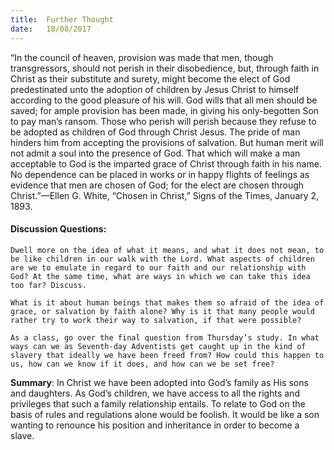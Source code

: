 ```yaml
---
title:  Further Thought
date:   18/08/2017
---
```


“In the council of heaven, provision was made that men, though transgressors, should not perish in their disobedience, but, through faith in Christ as their substitute and surety, might become the elect of God predestinated unto the adoption of children by Jesus Christ to himself according to the good pleasure of his will. God wills that all men should be saved; for ample provision has been made, in giving his only-begotten Son to pay man’s ransom. Those who perish will perish because they refuse to be adopted as children of God through Christ Jesus. The pride of man hinders him from accepting the provisions of salvation. But human merit will not admit a soul into the presence of God. That which will make a man acceptable to God is the imparted grace of Christ through faith in his name. No dependence can be placed in works or in happy flights of feelings as evidence that men are chosen of God; for the elect are chosen through Christ.”—Ellen G. White, “Chosen in Christ,” Signs of the Times, January 2, 1893.

#### Discussion Questions:

`Dwell more on the idea of what it means, and what it does not mean, to be like children in our walk with the Lord. What aspects of children are we to emulate in regard to our faith and our relationship with God? At the same time, what are ways in which we can take this idea too far? Discuss.`

`What is it about human beings that makes them so afraid of the idea of grace, or salvation by faith alone? Why is it that many people would rather try to work their way to salvation, if that were possible?`

`As a class, go over the final question from Thursday’s study. In what ways can we as Seventh-day Adventists get caught up in the kind of slavery that ideally we have been freed from? How could this happen to us, how can we know if it does, and how can we be set free?`

**Summary**: In Christ we have been adopted into God’s family as His sons and daughters. As God’s children, we have access to all the rights and privileges that such a family relationship entails. To relate to God on the basis of rules and regulations alone would be foolish. It would be like a son wanting to renounce his position and inheritance in order to become a slave.
